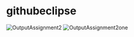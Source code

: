 # githubeclipse
![OutputAssignment2](https://user-images.githubusercontent.com/73088026/103845973-26db5b00-50d8-11eb-9979-b963750edfe5.png)
![OutputAssignment2one](https://user-images.githubusercontent.com/73088026/103845983-2a6ee200-50d8-11eb-8529-0e70f39fafbf.png)
